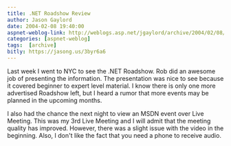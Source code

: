 ```yaml
---
title: .NET Roadshow Review
author: Jason Gaylord
date: 2004-02-08 19:40:00
aspnet-weblog-link: http://weblogs.asp.net/jgaylord/archive/2004/02/08/69798.aspx
categories: [aspnet-weblog]
tags:  [archive]
bitly: https://jasong.us/3byr6a6
---
```


Last week I went to NYC to see the .NET Roadshow. Rob did an awesome job of presenting the information.  The presentation was nice to see because it covered beginner to expert level material. I know there is only one more advertised Roadshow left, but I heard a rumor that more events may be planned in the upcoming months.

I also had the chance the next night to view an MSDN event over Live Meeting. This was my 3rd Live Meeting and I will admit that the meeting quality has improved. However, there was a slight issue with the video in the beginning. Also, I don't like the fact that you need a phone to receive audio.